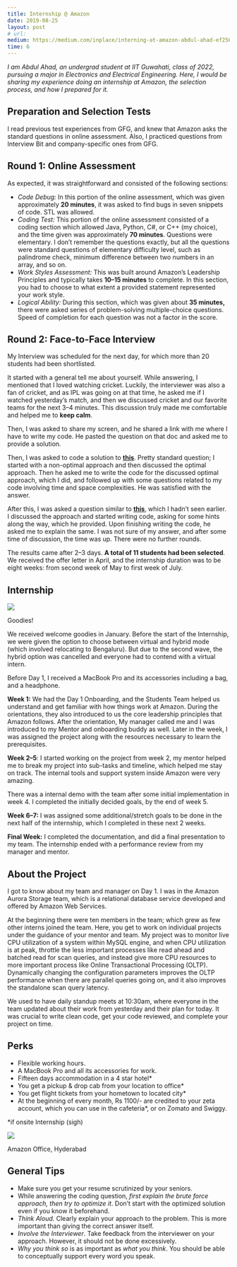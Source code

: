 ```yaml
---
title: Internship @ Amazon
date: 2019-08-25
layout: post
# url:
medium: https://medium.com/inplace/interning-at-amazon-abdul-ahad-ef2565dd8e66
time: 6
---
```


_I am Abdul Ahad, an undergrad student at IIT Guwahati, class of 2022, pursuing a major in Electronics and Electrical Engineering. Here, I would be sharing my experience doing an internship at Amazon, the selection process, and how I prepared for it._

<!--break-->

## **Preparation and Selection Tests**

I read previous test experiences from GFG, and knew that Amazon asks the standard questions in online assessment. Also, I practiced questions from Interview Bit and company-specific ones from GFG.

## **Round 1: Online Assessment**

As expected, it was straightforward and consisted of the following sections:

-   _Code Debug:_ In this portion of the online assessment, which was given approximately **20 minutes**, it was asked to find bugs in seven snippets of code. STL was allowed.
-   _Coding Test:_ This portion of the online assessment consisted of a coding section which allowed Java, Python, C#, or C++ (my choice), and the time given was approximately **70 minutes**. Questions were elementary. I don’t remember the questions exactly, but all the questions were standard questions of elementary difficulty level, such as palindrome check, minimum difference between two numbers in an array, and so on.
-   _Work Styles Assessment:_ This was built around Amazon’s Leadership Principles and typically takes **10–15 minutes** to complete. In this section, you had to choose to what extent a provided statement represented your work style.
-   _Logical Ability:_ During this section, which was given about **35 minutes,** there were asked series of problem-solving multiple-choice questions. Speed of completion for each question was not a factor in the score.

## **Round 2: Face-to-Face Interview**

My Interview was scheduled for the next day, for which more than 20 students had been shortlisted.

It started with a general tell me about yourself. While answering, I mentioned that I loved watching cricket. Luckily, the interviewer was also a fan of cricket, and as IPL was going on at that time, he asked me if I watched yesterday’s match, and then we discussed cricket and our favorite teams for the next 3–4 minutes. This discussion truly made me comfortable and helped me to **keep calm**.

Then, I was asked to share my screen, and he shared a link with me where I have to write my code. He pasted the question on that doc and asked me to provide a solution.

Then, I was asked to code a solution to [**this**](https://www.interviewbit.com/problems/symmetric-binary-tree). Pretty standard question; I started with a non-optimal approach and then discussed the optimal approach. Then he asked me to write the code for the discussed optimal approach, which I did, and followed up with some questions related to my code involving time and space complexities. He was satisfied with the answer.

After this, I was asked a question similar to [**this**](https://www.geeksforgeeks.org/find-zeroes-to-be-flipped-so-that-number-of-consecutive-1s-is-maximized), which I hadn’t seen earlier. I discussed the approach and started writing code, asking for some hints along the way, which he provided. Upon finishing writing the code, he asked me to explain the same. I was not sure of my answer, and after some time of discussion, the time was up. There were no further rounds.

The results came after 2–3 days. **A total of 11 students had been selected**. We received the offer letter in April, and the internship duration was to be eight weeks: from second week of May to first week of July.

## **Internship**

![](https://miro.medium.com/max/1400/1*kjXEK6GJsseMDQ2J7oMmJA.jpeg)

Goodies!

We received welcome goodies in January. Before the start of the Internship, we were given the option to choose between virtual and hybrid mode (which involved relocating to Bengaluru). But due to the second wave, the hybrid option was cancelled and everyone had to contend with a virtual intern.

Before Day 1, I received a MacBook Pro and its accessories including a bag, and a headphone.

**Week 1:** We had the Day 1 Onboarding, and the Students Team helped us understand and get familiar with how things work at Amazon. During the orientations, they also introduced to us the core leadership principles that Amazon follows. After the orientation, My manager called me and I was introduced to my Mentor and onboarding buddy as well. Later in the week, I was assigned the project along with the resources necessary to learn the prerequisites.

**Week 2–5**: I started working on the project from week 2, my mentor helped me to break my project into sub-tasks and timeline, which helped me stay on track. The internal tools and support system inside Amazon were very amazing.

There was a internal demo with the team after some initial implementation in week 4. I completed the initially decided goals, by the end of week 5.

**Week 6–7:** I was assigned some additional/stretch goals to be done in the next half of the internship, which I completed in these next 2 weeks.

**Final Week:** I completed the documentation, and did a final presentation to my team. The internship ended with a performance review from my manager and mentor.

## About the Project

I got to know about my team and manager on Day 1. I was in the Amazon Aurora Storage team, which is a relational database service developed and offered by Amazon Web Services.

At the beginning there were ten members in the team; which grew as few other interns joined the team. Here, you get to work on individual projects under the guidance of your mentor and team. My project was to monitor live CPU utilization of a system within MySQL engine, and when CPU utilization is at peak, throttle the less important processes like read ahead and batched read for scan queries, and instead give more CPU resources to more important process like Online Transactional Processing (OLTP). Dynamically changing the configuration parameters improves the OLTP performance when there are parallel queries going on, and it also improves the standalone scan query latency.

We used to have daily standup meets at 10:30am, where everyone in the team updated about their work from yesterday and their plan for today. It was crucial to write clean code, get your code reviewed, and complete your project on time.

## **Perks**

-   Flexible working hours.
-   A MacBook Pro and all its accessories for work.
-   Fifteen days accommodation in a 4 star hotel\*
-   You get a pickup & drop cab from your location to office\*
-   You get flight tickets from your hometown to located city\*
-   At the beginning of every month, Rs 1100/- are credited to your zeta account, which you can use in the cafeteria\*, or on Zomato and Swiggy.

\*if onsite Internship (sigh)

![](https://miro.medium.com/max/1400/1*MuoJ6KqBHJDw1OlHR8yFAA.jpeg)

Amazon Office, Hyderabad

## **General Tips**

-   Make sure you get your resume scrutinized by your seniors.
-   While answering the coding question, _first explain the brute force approach, then try to optimize it_. Don’t start with the optimized solution even if you know it beforehand.
-   _Think Aloud._ Clearly explain your approach to the problem. This is more important than giving the correct answer itself.
-   _Involve the Interviewer_. Take feedback from the interviewer on your approach. However, it should not be done excessively.
-   _Why you think so_ is as important as _what you think_. You should be able to conceptually support every word you speak.
